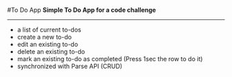#To Do App
**Simple To Do App for a code challenge**
****
* a list of current to-dos
* create a new to-do
* edit an existing to-do
* delete an existing to-do
* mark an existing to-do as completed (Press 1sec the row to do it)
* synchronized with Parse API (CRUD)
